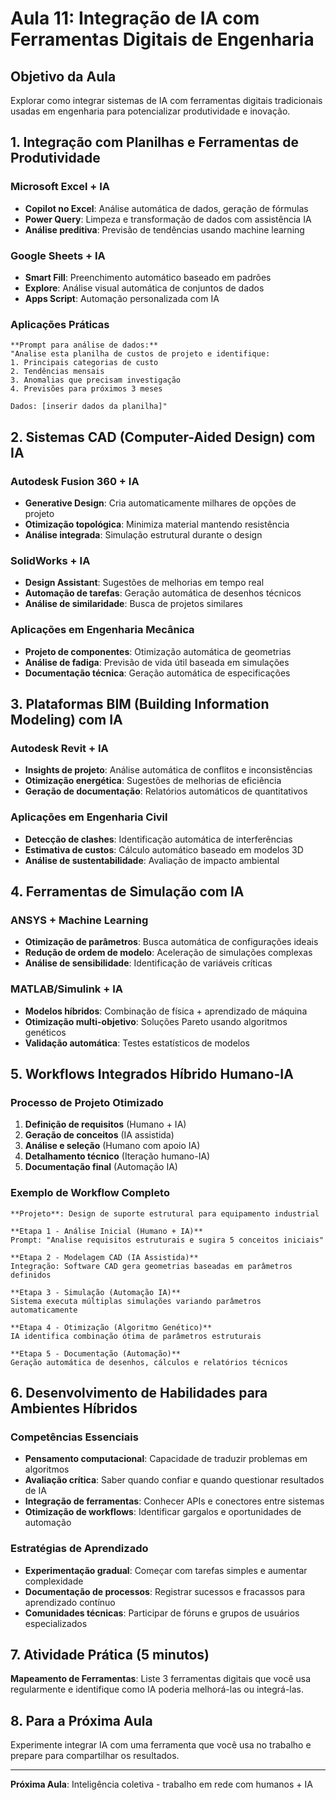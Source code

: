 # Aula 11: Integração de IA com Ferramentas Digitais de Engenharia

## Objetivo da Aula
Explorar como integrar sistemas de IA com ferramentas digitais tradicionais usadas em engenharia para potencializar produtividade e inovação.

## 1. Integração com Planilhas e Ferramentas de Produtividade

### Microsoft Excel + IA
- **Copilot no Excel**: Análise automática de dados, geração de fórmulas
- **Power Query**: Limpeza e transformação de dados com assistência IA
- **Análise preditiva**: Previsão de tendências usando machine learning

### Google Sheets + IA
- **Smart Fill**: Preenchimento automático baseado em padrões
- **Explore**: Análise visual automática de conjuntos de dados
- **Apps Script**: Automação personalizada com IA

### Aplicações Práticas
```
**Prompt para análise de dados:**
"Analise esta planilha de custos de projeto e identifique:
1. Principais categorias de custo
2. Tendências mensais
3. Anomalias que precisam investigação
4. Previsões para próximos 3 meses

Dados: [inserir dados da planilha]"
```

## 2. Sistemas CAD (Computer-Aided Design) com IA

### Autodesk Fusion 360 + IA
- **Generative Design**: Cria automaticamente milhares de opções de projeto
- **Otimização topológica**: Minimiza material mantendo resistência
- **Análise integrada**: Simulação estrutural durante o design

### SolidWorks + IA
- **Design Assistant**: Sugestões de melhorias em tempo real
- **Automação de tarefas**: Geração automática de desenhos técnicos
- **Análise de similaridade**: Busca de projetos similares

### Aplicações em Engenharia Mecânica
- **Projeto de componentes**: Otimização automática de geometrias
- **Análise de fadiga**: Previsão de vida útil baseada em simulações
- **Documentação técnica**: Geração automática de especificações

## 3. Plataformas BIM (Building Information Modeling) com IA

### Autodesk Revit + IA
- **Insights de projeto**: Análise automática de conflitos e inconsistências
- **Otimização energética**: Sugestões de melhorias de eficiência
- **Geração de documentação**: Relatórios automáticos de quantitativos

### Aplicações em Engenharia Civil
- **Detecção de clashes**: Identificação automática de interferências
- **Estimativa de custos**: Cálculo automático baseado em modelos 3D
- **Análise de sustentabilidade**: Avaliação de impacto ambiental

## 4. Ferramentas de Simulação com IA

### ANSYS + Machine Learning
- **Otimização de parâmetros**: Busca automática de configurações ideais
- **Redução de ordem de modelo**: Aceleração de simulações complexas
- **Análise de sensibilidade**: Identificação de variáveis críticas

### MATLAB/Simulink + IA
- **Modelos híbridos**: Combinação de física + aprendizado de máquina
- **Otimização multi-objetivo**: Soluções Pareto usando algoritmos genéticos
- **Validação automática**: Testes estatísticos de modelos

## 5. Workflows Integrados Híbrido Humano-IA

### Processo de Projeto Otimizado
1. **Definição de requisitos** (Humano + IA)
2. **Geração de conceitos** (IA assistida)
3. **Análise e seleção** (Humano com apoio IA)
4. **Detalhamento técnico** (Iteração humano-IA)
5. **Documentação final** (Automação IA)

### Exemplo de Workflow Completo
```
**Projeto**: Design de suporte estrutural para equipamento industrial

**Etapa 1 - Análise Inicial (Humano + IA)**
Prompt: "Analise requisitos estruturais e sugira 5 conceitos iniciais"

**Etapa 2 - Modelagem CAD (IA Assistida)**
Integração: Software CAD gera geometrias baseadas em parâmetros definidos

**Etapa 3 - Simulação (Automação IA)**
Sistema executa múltiplas simulações variando parâmetros automaticamente

**Etapa 4 - Otimização (Algoritmo Genético)**
IA identifica combinação ótima de parâmetros estruturais

**Etapa 5 - Documentação (Automação)**
Geração automática de desenhos, cálculos e relatórios técnicos
```

## 6. Desenvolvimento de Habilidades para Ambientes Híbridos

### Competências Essenciais
- **Pensamento computacional**: Capacidade de traduzir problemas em algoritmos
- **Avaliação crítica**: Saber quando confiar e quando questionar resultados de IA
- **Integração de ferramentas**: Conhecer APIs e conectores entre sistemas
- **Otimização de workflows**: Identificar gargalos e oportunidades de automação

### Estratégias de Aprendizado
- **Experimentação gradual**: Começar com tarefas simples e aumentar complexidade
- **Documentação de processos**: Registrar sucessos e fracassos para aprendizado contínuo
- **Comunidades técnicas**: Participar de fóruns e grupos de usuários especializados

## 7. Atividade Prática (5 minutos)
**Mapeamento de Ferramentas**: Liste 3 ferramentas digitais que você usa regularmente e identifique como IA poderia melhorá-las ou integrá-las.

## 8. Para a Próxima Aula
Experimente integrar IA com uma ferramenta que você usa no trabalho e prepare para compartilhar os resultados.

---
**Próxima Aula**: Inteligência coletiva - trabalho em rede com humanos + IA
